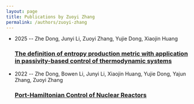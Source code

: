 ```yaml
---
layout: page
title: Publications by Zuoyi Zhang
permalink: /authors/zuoyi-zhang
---
```


<ul class="post-list">
<li><span class='post-meta'>2025 -- Zhe Dong, Junyi Li, Zuoyi Zhang, Yujie Dong, Xiaojin Huang</span><h3><a class='post-link' href="{{ site.baseurl }}/the-definition-of-entropy-production-metric-with-application-in-passivity-based-control-of-thermodynamic-systems">The definition of entropy production metric with application in passivity-based control of thermodynamic systems</a></h3></li>
<li><span class='post-meta'>2022 -- Zhe Dong, Bowen Li, Junyi Li, Xiaojin Huang, Yujie Dong, Yajun Zhang, Zuoyi Zhang</span><h3><a class='post-link' href="{{ site.baseurl }}/port-hamiltonian-control-of-nuclear-reactors">Port-Hamiltonian Control of Nuclear Reactors</a></h3></li>

</ul>
